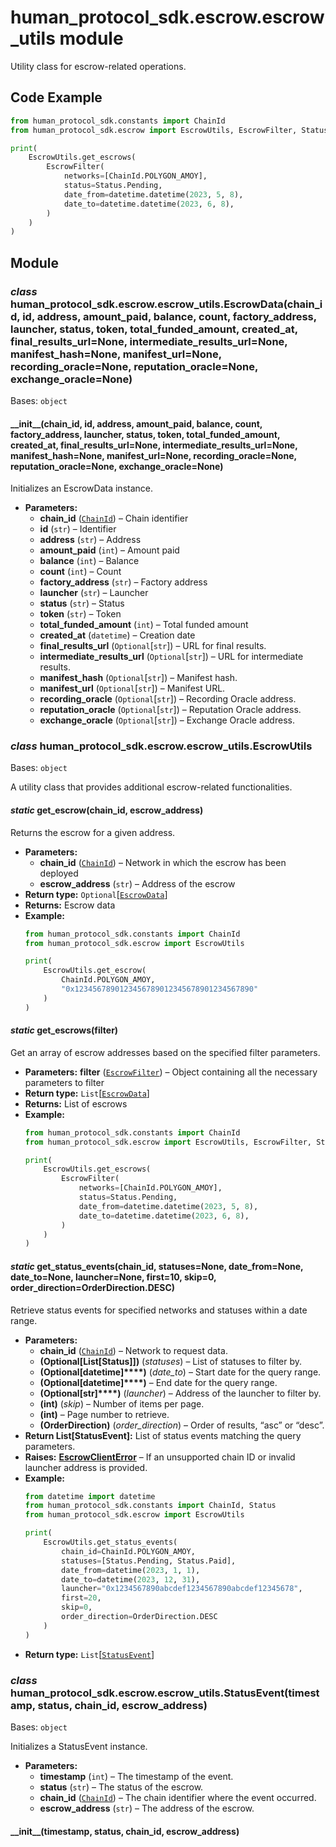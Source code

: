 # human_protocol_sdk.escrow.escrow_utils module

Utility class for escrow-related operations.

## Code Example

```python
from human_protocol_sdk.constants import ChainId
from human_protocol_sdk.escrow import EscrowUtils, EscrowFilter, Status

print(
    EscrowUtils.get_escrows(
        EscrowFilter(
            networks=[ChainId.POLYGON_AMOY],
            status=Status.Pending,
            date_from=datetime.datetime(2023, 5, 8),
            date_to=datetime.datetime(2023, 6, 8),
        )
    )
)
```

## Module

### *class* human_protocol_sdk.escrow.escrow_utils.EscrowData(chain_id, id, address, amount_paid, balance, count, factory_address, launcher, status, token, total_funded_amount, created_at, final_results_url=None, intermediate_results_url=None, manifest_hash=None, manifest_url=None, recording_oracle=None, reputation_oracle=None, exchange_oracle=None)

Bases: `object`

#### \_\_init_\_(chain_id, id, address, amount_paid, balance, count, factory_address, launcher, status, token, total_funded_amount, created_at, final_results_url=None, intermediate_results_url=None, manifest_hash=None, manifest_url=None, recording_oracle=None, reputation_oracle=None, exchange_oracle=None)

Initializes an EscrowData instance.

* **Parameters:**
  * **chain_id** ([`ChainId`](human_protocol_sdk.constants.md#human_protocol_sdk.constants.ChainId)) – Chain identifier
  * **id** (`str`) – Identifier
  * **address** (`str`) – Address
  * **amount_paid** (`int`) – Amount paid
  * **balance** (`int`) – Balance
  * **count** (`int`) – Count
  * **factory_address** (`str`) – Factory address
  * **launcher** (`str`) – Launcher
  * **status** (`str`) – Status
  * **token** (`str`) – Token
  * **total_funded_amount** (`int`) – Total funded amount
  * **created_at** (`datetime`) – Creation date
  * **final_results_url** (`Optional`[`str`]) – URL for final results.
  * **intermediate_results_url** (`Optional`[`str`]) – URL for intermediate results.
  * **manifest_hash** (`Optional`[`str`]) – Manifest hash.
  * **manifest_url** (`Optional`[`str`]) – Manifest URL.
  * **recording_oracle** (`Optional`[`str`]) – Recording Oracle address.
  * **reputation_oracle** (`Optional`[`str`]) – Reputation Oracle address.
  * **exchange_oracle** (`Optional`[`str`]) – Exchange Oracle address.

### *class* human_protocol_sdk.escrow.escrow_utils.EscrowUtils

Bases: `object`

A utility class that provides additional escrow-related functionalities.

#### *static* get_escrow(chain_id, escrow_address)

Returns the escrow for a given address.

* **Parameters:**
  * **chain_id** ([`ChainId`](human_protocol_sdk.constants.md#human_protocol_sdk.constants.ChainId)) – Network in which the escrow has been deployed
  * **escrow_address** (`str`) – Address of the escrow
* **Return type:**
  `Optional`[[`EscrowData`](#human_protocol_sdk.escrow.escrow_utils.EscrowData)]
* **Returns:**
  Escrow data
* **Example:**
  ```python
  from human_protocol_sdk.constants import ChainId
  from human_protocol_sdk.escrow import EscrowUtils

  print(
      EscrowUtils.get_escrow(
          ChainId.POLYGON_AMOY,
          "0x1234567890123456789012345678901234567890"
      )
  )
  ```

#### *static* get_escrows(filter)

Get an array of escrow addresses based on the specified filter parameters.

* **Parameters:**
  **filter** ([`EscrowFilter`](human_protocol_sdk.filter.md#human_protocol_sdk.filter.EscrowFilter)) – Object containing all the necessary parameters to filter
* **Return type:**
  `List`[[`EscrowData`](#human_protocol_sdk.escrow.escrow_utils.EscrowData)]
* **Returns:**
  List of escrows
* **Example:**
  ```python
  from human_protocol_sdk.constants import ChainId
  from human_protocol_sdk.escrow import EscrowUtils, EscrowFilter, Status

  print(
      EscrowUtils.get_escrows(
          EscrowFilter(
              networks=[ChainId.POLYGON_AMOY],
              status=Status.Pending,
              date_from=datetime.datetime(2023, 5, 8),
              date_to=datetime.datetime(2023, 6, 8),
          )
      )
  )
  ```

#### *static* get_status_events(chain_id, statuses=None, date_from=None, date_to=None, launcher=None, first=10, skip=0, order_direction=OrderDirection.DESC)

Retrieve status events for specified networks and statuses within a date range.

* **Parameters:**
  * **chain_id** ([`ChainId`](human_protocol_sdk.constants.md#human_protocol_sdk.constants.ChainId)) – Network to request data.
  * **(****Optional****[****List****[****Status****]****]****)** (*statuses*) – List of statuses to filter by.
  * **(****Optional****[****datetime****]****)** (*date_to*) – Start date for the query range.
  * **(****Optional****[****datetime****]****)** – End date for the query range.
  * **(****Optional****[****str****]****)** (*launcher*) – Address of the launcher to filter by.
  * **(****int****)** (*skip*) – Number of items per page.
  * **(****int****)** – Page number to retrieve.
  * **(****OrderDirection****)** (*order_direction*) – Order of results, “asc” or “desc”.
* **Return List[StatusEvent]:**
  List of status events matching the query parameters.
* **Raises:**
  [**EscrowClientError**](human_protocol_sdk.escrow.escrow_client.md#human_protocol_sdk.escrow.escrow_client.EscrowClientError) – If an unsupported chain ID or invalid launcher address is provided.
* **Example:**
  ```python
  from datetime import datetime
  from human_protocol_sdk.constants import ChainId, Status
  from human_protocol_sdk.escrow import EscrowUtils

  print(
      EscrowUtils.get_status_events(
          chain_id=ChainId.POLYGON_AMOY,
          statuses=[Status.Pending, Status.Paid],
          date_from=datetime(2023, 1, 1),
          date_to=datetime(2023, 12, 31),
          launcher="0x1234567890abcdef1234567890abcdef12345678",
          first=20,
          skip=0,
          order_direction=OrderDirection.DESC
      )
  )
  ```
* **Return type:**
  `List`[[`StatusEvent`](#human_protocol_sdk.escrow.escrow_utils.StatusEvent)]

### *class* human_protocol_sdk.escrow.escrow_utils.StatusEvent(timestamp, status, chain_id, escrow_address)

Bases: `object`

Initializes a StatusEvent instance.

* **Parameters:**
  * **timestamp** (`int`) – The timestamp of the event.
  * **status** (`str`) – The status of the escrow.
  * **chain_id** ([`ChainId`](human_protocol_sdk.constants.md#human_protocol_sdk.constants.ChainId)) – The chain identifier where the event occurred.
  * **escrow_address** (`str`) – The address of the escrow.

#### \_\_init_\_(timestamp, status, chain_id, escrow_address)
